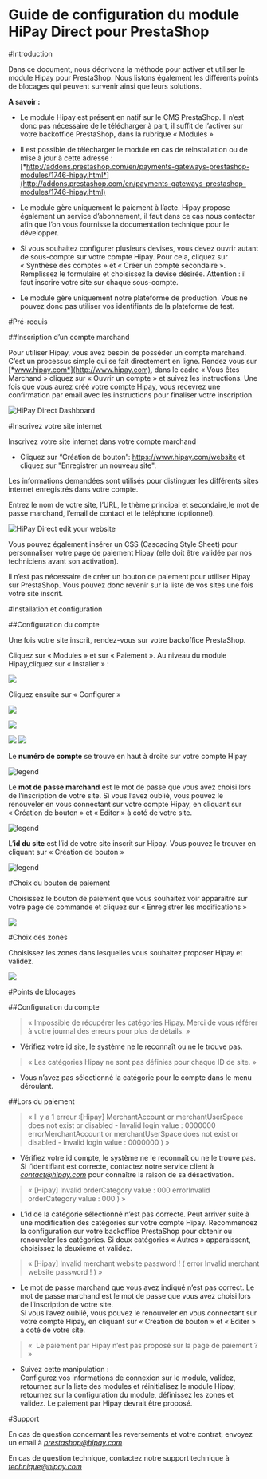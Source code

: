 # Guide de configuration du module HiPay Direct pour PrestaShop


#Introduction

Dans ce document, nous décrivons la méthode pour activer et utiliser le module Hipay pour PrestaShop. Nous listons également les différents points de blocages qui peuvent survenir ainsi que leurs solutions.

**A savoir :**

-   Le module Hipay est présent en natif sur le CMS PrestaShop. Il n’est
    donc pas nécessaire de le télécharger à part, il suffit de l’activer
    sur votre backoffice PrestaShop, dans la rubrique « Modules »

-   Il est possible de télécharger le module en cas de réinstallation ou
    de mise à jour à cette adresse :
    [*http://addons.prestashop.com/en/payments-gateways-prestashop-modules/1746-hipay.html*](http://addons.prestashop.com/en/payments-gateways-prestashop-modules/1746-hipay.html)

-   Le module gère uniquement le paiement à l’acte. Hipay propose
    également un service d’abonnement, il faut dans ce cas nous
    contacter afin que l’on vous fournisse la documentation technique
    pour le développer.

-   Si vous souhaitez configurer plusieurs devises, vous devez ouvrir
    autant de sous-compte sur votre compte Hipay. Pour cela, cliquez sur
    « Synthèse des comptes » et « Créer un compte secondaire ».
    Remplissez le formulaire et choisissez la devise désirée.
    Attention : il faut inscrire votre site sur chaque sous-compte.

-   Le module gère uniquement notre plateforme de production. Vous ne
    pouvez donc pas utiliser vos identifiants de la plateforme de test.

#Pré-requis

##Inscription d’un compte marchand

Pour utiliser Hipay, vous avez besoin de posséder un compte marchand. C’est un processus simple qui se fait directement en ligne. Rendez vous sur [*www.hipay.com*](http://www.hipay.com), dans le cadre « Vous êtes Marchand » cliquez sur « Ouvrir un compte » et suivez les instructions. Une fois que vous aurez créé votre compte Hipay, vous recevrez une confirmation par email avec les instructions pour finaliser votre inscription.

![HiPay Direct Dashboard](images/media/dashboard.png) 

#Inscrivez votre site internet

Inscrivez votre site internet dans votre compte marchand

- Cliquez sur “Création de bouton”: https://www.hipay.com/website et cliquez sur "Enregistrer un nouveau site".

Les informations demandées sont utilisés pour distinguer les
différents sites internet enregistrés dans votre compte.

Entrez le nom de votre site, l’URL, le thème principal et secondaire,le mot de passe marchand, l’email de contact et le téléphone
(optionnel).

![HiPay Direct edit your website](images/media/edit_website.png)

Vous pouvez également insérer un CSS (Cascading Style Sheet) pour
personnaliser votre page de paiement Hipay (elle doit être validée par nos techniciens avant son activation).

Il n’est pas nécessaire de créer un bouton de paiement pour utiliser Hipay sur PrestaShop. Vous pouvez donc revenir sur la liste de vos sites une fois votre site inscrit.
  

#Installation et configuration

##Configuration du compte

Une fois votre site inscrit, rendez-vous sur votre backoffice
PrestaShop.

Cliquez sur « Modules » et sur « Paiement ». Au niveau du module Hipay,cliquez sur « Installer » :

![](images/media/image7.png)

Cliquez ensuite sur « Configurer »

![](images/media/image8.png)

![](images/media/module1.png)

![](images/media/module2.png)
![](images/media/module3.png)

Le **numéro de compte** se trouve en haut à droite sur votre compte
Hipay

![legend](images/media/account_id.png)

Le **mot de passe marchand** est le mot de passe que vous avez choisi lors de l’inscription de votre site.
Si vous l’avez oublié, vous pouvez le renouveler en vous connectant sur votre compte Hipay, en cliquant sur « Création de bouton » et « Editer » à coté de votre site.

![legend](images/media/edit_website.png)

L’**id du site** est l’id de votre site inscrit sur Hipay. Vous pouvez le trouver en cliquant sur « Création de bouton »

![legend](images/media/list_websites.png)


#Choix du bouton de paiement

Choisissez le bouton de paiement que vous souhaitez voir apparaître sur votre page de commande et cliquez sur « Enregistrer les modifications »

![](images/media/module4.png)

#Choix des zones

Choisissez les zones dans lesquelles vous souhaitez proposer Hipay et validez.

![](images/media/module5.png)


#Points de blocages

##Configuration du compte

> « Impossible de récupérer les catégories Hipay. Merci de vous référer
> à votre journal des erreurs pour plus de détails. »

-   Vérifiez votre id site, le système ne le reconnaît ou ne le
    trouve pas.

> « Les catégories Hipay ne sont pas définies pour chaque ID de site. »

-   Vous n’avez pas sélectionné la catégorie pour le compte dans le
    menu déroulant.

##Lors du paiement

> « Il y a 1 erreur :\[Hipay\] MerchantAccount or merchantUserSpace does
> not exist or disabled - Invalid login value : 0000000
> errorMerchantAccount or merchantUserSpace does not exist or disabled -
> Invalid login value : 0000000 ) »

-   Vérifiez votre id compte, le système ne le reconnaît ou ne le trouve
    pas.\
    Si l’identifiant est correcte, contactez notre service client à
    [*contact@hipay.com*](mailto:contact@hipay.com) pour connaître la
    raison de sa désactivation.

> « \[Hipay\] Invalid orderCategory value : 000 errorInvalid
> orderCategory value : 000 ) »

-   L’id de la catégorie sélectionné n’est pas correcte. Peut arriver
    suite à une modification des catégories sur votre compte Hipay.
    Recommencez la configuration sur votre backoffice PrestaShop pour
    obtenir ou renouveler les catégories. Si deux catégories « Autres »
    apparaissent, choisissez la deuxième et validez.

> « \[Hipay\] Invalid merchant website password ! ( error Invalid
> merchant website password ! ) »

-   Le mot de passe marchand que vous avez indiqué n’est pas correct. Le
    mot de passe marchand est le mot de passe que vous avez choisi lors
    de l’inscription de votre site.\
    Si vous l’avez oublié, vous pouvez le renouveler en vous connectant
    sur votre compte Hipay, en cliquant sur « Création de bouton » et «
    Editer » à coté de votre site.

> «  Le paiement par Hipay n’est pas proposé sur la page de paiement ? »

-   Suivez cette manipulation :\
    Configurez vos informations de connexion sur le module, validez,
    retournez sur la liste des modules et réinitialisez le module Hipay,
    retournez sur la configuration du module, définissez les zones
    et validez. Le paiement par Hipay devrait être proposé.

#Support

En cas de question concernant les reversements et votre contrat, envoyez un email à [*prestashop@hipay.com*](mailto:prestashop@hipay.com)

En cas de question technique, contactez notre support technique à [*technique@hipay.com*](mailto:technique@hipay.com)
